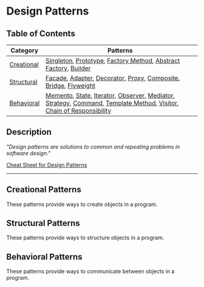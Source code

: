 # Design Patterns

## Table of Contents

| Category                           | Patterns                                                                                                                                                                                                                                                                                                                                                                                                                                                                                                                                                     |
| ---------------------------------- | ------------------------------------------------------------------------------------------------------------------------------------------------------------------------------------------------------------------------------------------------------------------------------------------------------------------------------------------------------------------------------------------------------------------------------------------------------------------------------------------------------------------------------------------------------------ |
| [Creational](#creational-patterns) | [Singleton](Creational/README.md#singleton-pattern), [Prototype](Creational/README.md#prototype-pattern), [Factory Method](Creational/README.md#factory-method-pattern), [Abstract Factory](Creational/README.md#abstract-factory-pattern), [Builder](Creational/README.md#builder-pattern)                                                                                                                                                                                                                                                                  |
| [Structural](#structural-patterns) | [Facade](Structural/README.md#facade-pattern), [Adapter](Structural/README.md#adapter-pattern), [Decorator](Structural/README.md#decorator-pattern), [Proxy](Structural/README.md#proxy-pattern), [Composite](Structural/README.md#composite-pattern), [Bridge](Structural/README.md#bridge-pattern), [Flyweight](Structural/README.md#flyweight-pattern)                                                                                                                                                                                                    |
| [Behavioral](#behavioral-patterns) | [Memento](Behavioral/README.md#memento-pattern), [State](Behavioral/README.md#state-pattern), [Iterator](Behavioral/README.md#iterator-pattern), [Observer](Behavioral/README.md#observer-pattern), [Mediator](Behavioral/README.md#mediator-pattern), [Strategy](Behavioral/README.md#strategy-pattern), [Command](Behavioral/README.md#command-pattern), [Template Method](Behavioral/README.md#template-method-pattern), [Visitor](Behavioral/README.md#visitor-pattern), [Chain of Responsibility](Behavioral/README.md#chain-of-responsibility-pattern) |

## Description

_"Design patterns are solutions to common and repeating problems in software design."_

[Cheat Sheet for Design Patterns](https://refactoring.guru)

---

## Creational Patterns

These patterns provide ways to create objects in a program.

## Structural Patterns

These patterns provide ways to structure objects in a program.

## Behavioral Patterns

These patterns provide ways to communicate between objects in a program.

